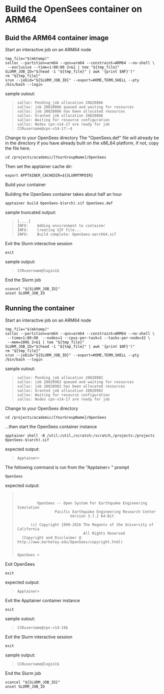 # Build the OpenSees container on ARM64

## Buid the ARM64 container image

Start an interactive job on an ARM64 node

```
tmp_file="$(mktemp)"
salloc --partition=arm64 --qos=arm64 --constraint=ARM64 --no-shell \
 --exclusive --time=1:00:00 2>&1 | tee "${tmp_file}"
SLURM_JOB_ID="$(head -1 "${tmp_file}" | awk '{print $NF}')"
rm "${tmp_file}"
srun --jobid="${SLURM_JOB_ID}" --export=HOME,TERM,SHELL --pty /bin/bash --login
```

sample outout:

> ```
> salloc: Pending job allocation 20820866
> salloc: job 20820866 queued and waiting for resources
> salloc: job 20820866 has been allocated resources
> salloc: Granted job allocation 20820866
> salloc: Waiting for resource configuration
> salloc: Nodes cpn-v14-17 are ready for job
> CCRusername@cpn-v14-17:~$
> ```

Change to your OpenSees directory
The "OpenSees.def" file will already be in the directory if you have already built
on the x86_64 platform, if not, copy the file here.

```
cd /projects/academic/[YourGroupName]/OpenSees
```

Then set the apptainer cache dir:

```
export APPTAINER_CACHEDIR=${SLURMTMPDIR}
```

Build your container

Building the OpenSees container takes about half an hour

```
apptainer build OpenSees-$(arch).sif OpenSees.def
```

sample truncated output:

> ```
> [....]
> INFO:    Adding environment to container
> INFO:    Creating SIF file...
> INFO:    Build complete: OpenSees-aarch64.sif
> ```

Exit the Slurm interactive session

```
exit
```

sample output:

> ```
> CCRusername@login1$ 
> ```

End the Slurm job

```
scancel "${SLURM_JOB_ID}"
unset SLURM_JOB_ID
```

## Running the container

Start an interactive job on an ARM64 node

```
tmp_file="$(mktemp)"
salloc --partition=arm64 --qos=arm64 --constraint=ARM64 --no-shell \
 --time=1:00:00  --nodes=1 --cpus-per-task=1 --tasks-per-node=32 \
 --mem=100G 2>&1 | tee "${tmp_file}"
SLURM_JOB_ID="$(head -1 "${tmp_file}" | awk '{print $NF}')"
rm "${tmp_file}"
srun --jobid="${SLURM_JOB_ID}" --export=HOME,TERM,SHELL --pty /bin/bash --login
```

sample outout:

> ```
> salloc: Pending job allocation 20820982
> salloc: job 20820982 queued and waiting for resources
> salloc: job 20820982 has been allocated resources
> salloc: Granted job allocation 20820982
> salloc: Waiting for resource configuration
> salloc: Nodes cpn-v14-17 are ready for job
> ```

Change to your OpenSees directory

```
cd /projects/academic/[YourGroupName]/OpenSees
```

...then start the OpenSees container instance

```
apptainer shell -B /util:/util,/scratch:/scratch,/projects:/projects OpenSees-$(arch).sif 
```

expected output:

> ```
> Apptainer> 
> ```

The following command is run from the "Apptainer> " prompt

```
OpenSees
```

expected output:

> ```
> 
> 
>          OpenSees -- Open System For Earthquake Engineering Simulation
>                  Pacific Earthquake Engineering Research Center
>                         Version 3.7.2 64-Bit
> 
>       (c) Copyright 1999-2016 The Regents of the University of California
>                               All Rights Reserved
>   (Copyright and Disclaimer @ http://www.berkeley.edu/OpenSees/copyright.html)
> 
> 
> OpenSees > 
> ```

Exit OpenSees

```
exit
```

expected output:

> ```
> Apptainer> 
> ```

Exit the Apptainer container instance

```
exit
```

sample outout:

> ```
> CCRusername@cpn-v14-19$ 
> ```

Exit the Slurm interactive session

```
exit
```

sample output:

> ```
> CCRusername@login1$ 
> ```

End the Slurm job

```
scancel "${SLURM_JOB_ID}"
unset SLURM_JOB_ID
```

